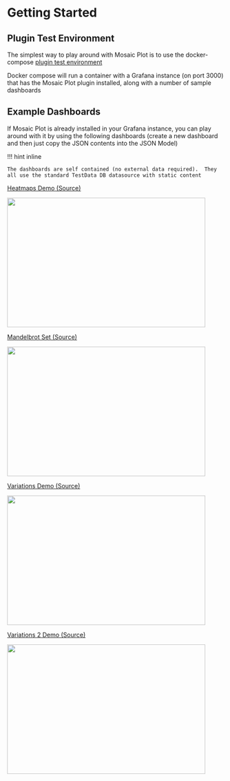 # Getting Started

## Plugin Test Environment

The simplest way to play around with Mosaic Plot is to use the docker-compose [plugin test environment](https://github.com/boazreicher/mosaic-plot/tree/main/plugin-test-environment)

Docker compose will run a container with a Grafana instance (on port 3000) that has the Mosaic Plot plugin installed, along with a number of sample dashboards

## Example Dashboards

If Mosaic Plot is already installed in your Grafana instance, you can play around with it by using the following dashboards (create a new dashboard and then just copy the JSON contents into the JSON Model)


!!! hint inline

    The dashboards are self contained (no external data required).  They all use the standard TestData DB datasource with static content

[Heatmaps Demo (Source)](https://raw.githubusercontent.com/boazreicher/mosaic-plot/main/plugin-test-environment/provisioning/dashboards/dashboards/mosaic_demo_heatmaps.json)
<p align="left">
  <img width="460" height="300" src="https://boazreicher.github.io/mosaic-plot/img/examples/demo1.png">
</p>

[Mandelbrot Set (Source)](https://raw.githubusercontent.com/boazreicher/mosaic-plot/main/plugin-test-environment/provisioning/dashboards/dashboards/mosaic_demo_mandelbrot.json)
<p align="left">
  <img width="460" height="300" src="https://boazreicher.github.io/mosaic-plot/img/examples/mandelbrot.png">
</p>

[Variations Demo (Source)](https://raw.githubusercontent.com/boazreicher/mosaic-plot/main/plugin-test-environment/provisioning/dashboards/dashboards/mosaic_demo_variations.json)
<p align="left">
  <img width="460" height="300" src="https://boazreicher.github.io/mosaic-plot/img/examples/variations.png">
</p>

[Variations 2 Demo (Source)](https://raw.githubusercontent.com/boazreicher/mosaic-plot/main/plugin-test-environment/provisioning/dashboards/dashboards/mosaic_demo_variations2.json)
<p align="left">
  <img width="460" height="300" src="https://boazreicher.github.io/mosaic-plot/img/examples/variations2.png">
</p>